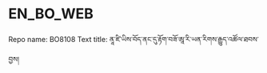 # EN_BO_WEB
Repo name: BO8108
Text title: ནཱ་ཛི་ཡིས་བོད་ནང་དུ་རྟོག་བཟོ་ཨཱ་རི་ཡན་རིགས་རྒྱུད་འཚོལ་ཐབས་བྱས།